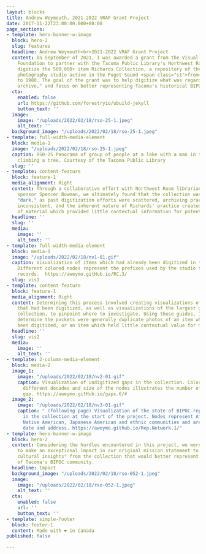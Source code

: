 ```yaml
---
layout: blocks
title: Andrew Weymouth, 2021-2022 VRAF Grant Project
date: 2017-11-22T23:00:00.000+00:00
page_sections:
- template: hero-banner-w-image
  block: hero-2
  slug: features
  headline: Andrew Weymouth<br>2021-2022 VRAF Grant Project
  content: In September of 2021, I was awarded a grant from the Visual Resources Association
    Foundation to partner with the Tacoma Public Library's Northwest Room, to help
    digitize the 500,000+ item Richards Collection, a repository of the commercial
    photography studio active in the Puget Sound <span class="s1">from</span> 1921
    to 1980. The goal of the grant was to help digitize what was regarded as a "dark
    archive," and focus on better representing Tacoma's historical BIPOC community.
  cta:
    enabled: false
    url: https://github.com/forestryio/ubuild-jekyll
    button_text: ''
  image:
    image: "/uploads/2022/02/18/rso-25-1.jpeg"
    alt_text: ''
  background_image: "/uploads/2022/02/18/rso-25-1.jpeg"
- template: full-width-media-element
  block: media-1
  image: "/uploads/2022/02/18/rso-25-1.jpeg"
  caption: RS0-25 Panorama of group of people at a lake with a man in the background
    climbing a tree. Courtesy of the Tacoma Public Library
  slug: ''
- template: content-feature
  block: feature-1
  media_alignment: Right
  content: Through a collaborative effort with Northwest Room librarian and project
    sponsor Spencer Bowman, we ultimately found that the collection was not so much
    "dark," as past digitization efforts were scattered, archiving practices were
    inconsistent, and the inherent nature of Richards' practice created a large amount
    of material which provided little contextual information for potential users.
  headline: ''
  slug: ''
  media:
    image: ''
    alt_text: ''
- template: full-width-media-element
  block: media-1
  image: "/uploads/2022/02/18/nv1-01.gif"
  caption: Visualization of items which had already been digitized in the collection.
    Different colored nodes represent the prefixes used by the studio to organize
    records.  https://aweymo.gitHub.io/RC.3/
  slug: vis1
- template: content-feature
  block: feature-1
  media_alignment: Right
  content: Determining this process involved creating visualizations of the items
    that had been digitized, as well as visualizations of the largest gaps in the
    collection, to pinpoint where to investigate. Using these guides, I was able to
    determine the pockets were generally duplicate photos of an item which had already
    been digitized, or an item which held little contextual value for most patrons.
  headline: ''
  slug: vis2
  media:
    image: ''
    alt_text: ''
- template: 2-column-media-element
  block: media-2
  image_1:
    image: "/uploads/2022/02/18/nv2-01.gif"
    caption: Visualization of undigitized gaps in the collection. Colors represent
      different decades and size of the nodes illustrates the number of items in the
      gap. https://aweymo.gitHub.io/gaps.6/#
  image_2:
    image: "/uploads/2022/02/18/nv3-01.gif"
    caption: " (following page) Visualization of the state of BIPOC representation
      in the collection at the start of the project. Nodes represent African American,
      Native American, Japanese American and ethnic communities and are arranged by
      date and address. https://aweymo.github.io/Rep.Network.1/"
- template: hero-banner-w-image
  block: hero-2
  content: Considering the hurdles encountered in this project, we were still able
    to make an exceptional impact in our original mission statement to surface "significant
    cultural insights" from the collection that would better represent the history
    of Tacoma's BIPOC community.
  headline: Impact
  background_image: "/uploads/2022/02/18/rso-052-1.jpeg"
  image:
    image: "/uploads/2022/02/18/rso-052-1.jpeg"
    alt_text: ''
  cta:
    enabled: false
    url: ''
    button_text: ''
- template: simple-footer
  block: footer-1
  content: Made with ❤︎ in Canada
published: false

---
```

